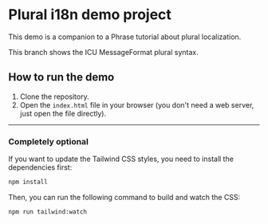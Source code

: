 # Plural i18n demo project

This demo is a companion to a Phrase tutorial about plural localization.

This branch shows the ICU MessageFormat plural syntax.

## How to run the demo

1. Clone the repository.
2. Open the `index.html` file in your browser (you don't need a web server, just open the file directly).

---

### Completely optional

If you want to update the Tailwind CSS styles, you need to install the dependencies first:

```bash
npm install
```

Then, you can run the following command to build and watch the CSS:

```bash
npm run tailwind:watch
```
